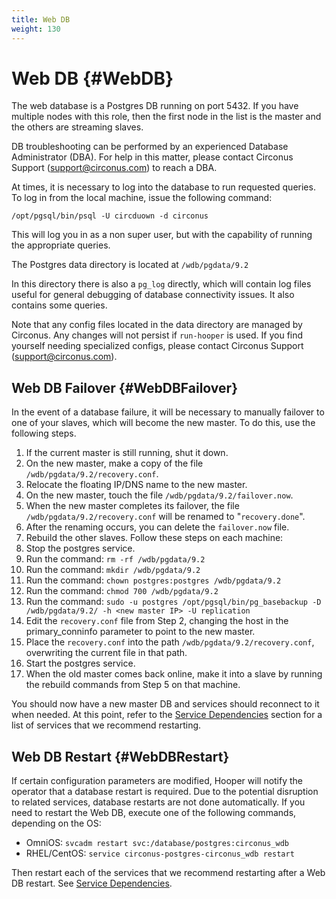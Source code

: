```yaml
---
title: Web DB
weight: 130
---
```


# Web DB {#WebDB}

The web database is a Postgres DB running on port 5432.  If you have multiple nodes with this role, then the first node in the list is the master and the others are streaming slaves.

DB troubleshooting can be performed by an experienced Database Administrator (DBA). For help in this matter, please contact Circonus Support (support@circonus.com) to reach a DBA.

At times, it is necessary to log into the database to run requested queries.  To log in from the local machine, issue the following command:
```
/opt/pgsql/bin/psql -U circduown -d circonus
```

This will log you in as a non super user, but with the capability of running the appropriate queries.

The Postgres data directory is located at `/wdb/pgdata/9.2`

In this directory there is also a `pg_log` directly, which will contain log files useful for general debugging of database connectivity issues. It also contains some queries.

Note that any config files located in the data directory are managed by Circonus. Any changes will not persist if `run-hooper` is used.  If you find yourself needing specialized configs, please contact Circonus Support (support@circonus.com).

## Web DB Failover {#WebDBFailover}

In the event of a database failure, it will be necessary to manually failover to one of your slaves, which will become the new master.  To do this, use the following steps.

 1. If the current master is still running, shut it down.
 1. On the new master, make a copy of the file `/wdb/pgdata/9.2/recovery.conf`.
 1. Relocate the floating IP/DNS name to the new master.
 1. On the new master, touch the file `/wdb/pgdata/9.2/failover.now`.
  1. When the new master completes its failover, the file `/wdb/pgdata/9.2/recovery.conf` will be renamed to "`recovery.done`".
  1. After the renaming occurs, you can delete the `failover.now` file.
 1. Rebuild the other slaves. Follow these steps on each machine: 
  1. Stop the postgres service.
  1. Run the command: `rm -rf /wdb/pgdata/9.2`
  1. Run the command: `mkdir /wdb/pgdata/9.2`
  1. Run the command: `chown postgres:postgres /wdb/pgdata/9.2`
  1. Run the command: `chmod 700 /wdb/pgdata/9.2`
  1. Run the command: `sudo -u postgres /opt/pgsql/bin/pg_basebackup -D /wdb/pgdata/9.2/ -h <new master IP> -U replication`
  1. Edit the `recovery.conf` file from Step 2, changing the host in the primary_conninfo parameter to point to the new master.
  1. Place the `recovery.conf` into the path `/wdb/pgdata/9.2/recovery.conf`, overwriting the current file in that path.
  1. Start the postgres service.
 1. When the old master comes back online, make it into a slave by running the rebuild commands from Step 5 on that machine.

You should now have a new master DB and services should reconnect to it when needed.  At this point, refer to the [Service Dependencies](/circonus/on-premises/service-dependencies) section for a list of services that we recommend restarting.

## Web DB Restart {#WebDBRestart}

If certain configuration parameters are modified, Hooper will notify the operator that a database restart is required. Due to the potential disruption to related services, database restarts are not done automatically. If you need to restart the Web DB, execute one of the following commands, depending on the OS:
 * OmniOS: `svcadm restart svc:/database/postgres:circonus_wdb`
 * RHEL/CentOS: `service circonus-postgres-circonus_wdb restart`

Then restart each of the services that we recommend restarting after a Web DB restart.  See [Service Dependencies](/circonus/on-premises/service-dependencies).
